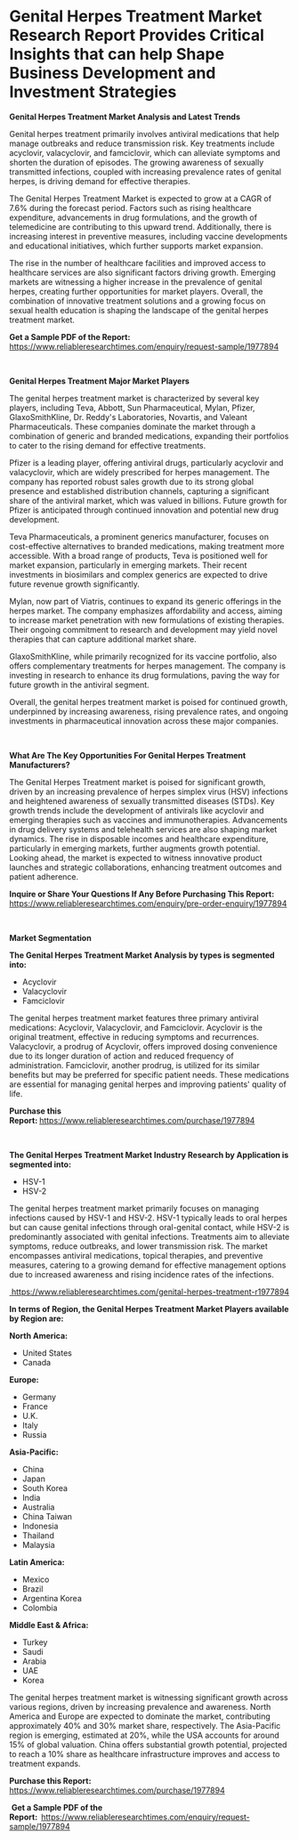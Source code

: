 <p><h1>Genital Herpes Treatment Market Research Report Provides Critical Insights that can help Shape Business Development and Investment Strategies</h1></p><p><strong>Genital Herpes Treatment Market Analysis and Latest Trends</strong></p>
<p><p>Genital herpes treatment primarily involves antiviral medications that help manage outbreaks and reduce transmission risk. Key treatments include acyclovir, valacyclovir, and famciclovir, which can alleviate symptoms and shorten the duration of episodes. The growing awareness of sexually transmitted infections, coupled with increasing prevalence rates of genital herpes, is driving demand for effective therapies. </p><p>The Genital Herpes Treatment Market is expected to grow at a CAGR of 7.6% during the forecast period. Factors such as rising healthcare expenditure, advancements in drug formulations, and the growth of telemedicine are contributing to this upward trend. Additionally, there is increasing interest in preventive measures, including vaccine developments and educational initiatives, which further supports market expansion. </p><p>The rise in the number of healthcare facilities and improved access to healthcare services are also significant factors driving growth. Emerging markets are witnessing a higher increase in the prevalence of genital herpes, creating further opportunities for market players. Overall, the combination of innovative treatment solutions and a growing focus on sexual health education is shaping the landscape of the genital herpes treatment market.</p></p>
<p><strong>Get a Sample PDF of the Report:&nbsp;</strong> <a href="https://www.reliableresearchtimes.com/enquiry/request-sample/1977894?utm_campaign=3060&utm_medium=2&utm_source=Github&utm_content=ia&utm_term=13042025&utm_id=genital-herpes-treatment">https://www.reliableresearchtimes.com/enquiry/request-sample/1977894</a></p>
<p>&nbsp;</p>
<p><strong>Genital Herpes Treatment Major Market Players</strong></p>
<p><p>The genital herpes treatment market is characterized by several key players, including Teva, Abbott, Sun Pharmaceutical, Mylan, Pfizer, GlaxoSmithKline, Dr. Reddy's Laboratories, Novartis, and Valeant Pharmaceuticals. These companies dominate the market through a combination of generic and branded medications, expanding their portfolios to cater to the rising demand for effective treatments.</p><p>Pfizer is a leading player, offering antiviral drugs, particularly acyclovir and valacyclovir, which are widely prescribed for herpes management. The company has reported robust sales growth due to its strong global presence and established distribution channels, capturing a significant share of the antiviral market, which was valued in billions. Future growth for Pfizer is anticipated through continued innovation and potential new drug development.</p><p>Teva Pharmaceuticals, a prominent generics manufacturer, focuses on cost-effective alternatives to branded medications, making treatment more accessible. With a broad range of products, Teva is positioned well for market expansion, particularly in emerging markets. Their recent investments in biosimilars and complex generics are expected to drive future revenue growth significantly.</p><p>Mylan, now part of Viatris, continues to expand its generic offerings in the herpes market. The company emphasizes affordability and access, aiming to increase market penetration with new formulations of existing therapies. Their ongoing commitment to research and development may yield novel therapies that can capture additional market share.</p><p>GlaxoSmithKline, while primarily recognized for its vaccine portfolio, also offers complementary treatments for herpes management. The company is investing in research to enhance its drug formulations, paving the way for future growth in the antiviral segment.</p><p>Overall, the genital herpes treatment market is poised for continued growth, underpinned by increasing awareness, rising prevalence rates, and ongoing investments in pharmaceutical innovation across these major companies.</p></p>
<p>&nbsp;</p>
<p><strong>What Are The Key Opportunities For Genital Herpes Treatment Manufacturers?</strong></p>
<p><p>The Genital Herpes Treatment market is poised for significant growth, driven by an increasing prevalence of herpes simplex virus (HSV) infections and heightened awareness of sexually transmitted diseases (STDs). Key growth trends include the development of antivirals like acyclovir and emerging therapies such as vaccines and immunotherapies. Advancements in drug delivery systems and telehealth services are also shaping market dynamics. The rise in disposable incomes and healthcare expenditure, particularly in emerging markets, further augments growth potential. Looking ahead, the market is expected to witness innovative product launches and strategic collaborations, enhancing treatment outcomes and patient adherence.</p></p>
<p><strong>Inquire or Share Your Questions If Any Before Purchasing This Report:</strong> <a href="https://www.reliableresearchtimes.com/enquiry/pre-order-enquiry/1977894?utm_campaign=3060&utm_medium=2&utm_source=Github&utm_content=ia&utm_term=13042025&utm_id=genital-herpes-treatment">https://www.reliableresearchtimes.com/enquiry/pre-order-enquiry/1977894</a></p>
<p>&nbsp;</p>
<p><strong>Market Segmentation</strong></p>
<p><strong>The Genital Herpes Treatment Market Analysis by types is segmented into:</strong></p>
<p><ul><li>Acyclovir</li><li>Valacyclovir</li><li>Famciclovir</li></ul></p>
<p><p>The genital herpes treatment market features three primary antiviral medications: Acyclovir, Valacyclovir, and Famciclovir. Acyclovir is the original treatment, effective in reducing symptoms and recurrences. Valacyclovir, a prodrug of Acyclovir, offers improved dosing convenience due to its longer duration of action and reduced frequency of administration. Famciclovir, another prodrug, is utilized for its similar benefits but may be preferred for specific patient needs. These medications are essential for managing genital herpes and improving patients' quality of life.</p></p>
<p><strong>Purchase this Report:&nbsp;</strong><a href="https://www.reliableresearchtimes.com/purchase/1977894?utm_campaign=3060&utm_medium=2&utm_source=Github&utm_content=ia&utm_term=13042025&utm_id=genital-herpes-treatment">https://www.reliableresearchtimes.com/purchase/1977894</a></p>
<p>&nbsp;</p>
<p><strong>The Genital Herpes Treatment Market Industry Research by Application is segmented into:</strong></p>
<p><ul><li>HSV-1</li><li>HSV-2</li></ul></p>
<p><p>The genital herpes treatment market primarily focuses on managing infections caused by HSV-1 and HSV-2. HSV-1 typically leads to oral herpes but can cause genital infections through oral-genital contact, while HSV-2 is predominantly associated with genital infections. Treatments aim to alleviate symptoms, reduce outbreaks, and lower transmission risk. The market encompasses antiviral medications, topical therapies, and preventive measures, catering to a growing demand for effective management options due to increased awareness and rising incidence rates of the infections.</p></p>
<p><a href="https://www.reliableresearchtimes.com/genital-herpes-treatment-r1977894?utm_campaign=3060&utm_medium=2&utm_source=Github&utm_content=ia&utm_term=13042025&utm_id=genital-herpes-treatment">&nbsp;https://www.reliableresearchtimes.com/genital-herpes-treatment-r1977894</a></p>
<p><strong>In terms of Region, the Genital Herpes Treatment Market Players available by Region are:</strong></p>
<p>
    <p> <strong> North America: </strong>
        <ul>
            <li>United States</li>
            <li>Canada</li>
        </ul>
        </p> 
    <p> <strong> Europe: </strong>
        <ul>
            <li>Germany</li>
            <li>France</li>
            <li>U.K.</li>
            <li>Italy</li>
            <li>Russia</li>
        </ul>
        </p> 
    <p> <strong> Asia-Pacific: </strong>
        <ul>
            <li>China</li>
            <li>Japan</li>
            <li>South Korea</li>
            <li>India</li>
            <li>Australia</li>
            <li>China Taiwan</li>
            <li>Indonesia</li>
            <li>Thailand</li>
            <li>Malaysia</li>
        </ul>
        </p> 
    <p> <strong> Latin America: </strong>
        <ul>
            <li>Mexico</li>
            <li>Brazil</li>
            <li>Argentina Korea</li>
            <li>Colombia</li>
        </ul>
        </p> 
    <p> <strong> Middle East & Africa: </strong>
        <ul>
            <li>Turkey</li>
            <li>Saudi</li>
            <li>Arabia</li>
            <li>UAE</li>
            <li>Korea</li>
        </ul>
    </p>
    </p>
<p><p>The genital herpes treatment market is witnessing significant growth across various regions, driven by increasing prevalence and awareness. North America and Europe are expected to dominate the market, contributing approximately 40% and 30% market share, respectively. The Asia-Pacific region is emerging, estimated at 20%, while the USA accounts for around 15% of global valuation. China offers substantial growth potential, projected to reach a 10% share as healthcare infrastructure improves and access to treatment expands.</p></p>
<p><strong>Purchase this Report: </strong><a href="https://www.reliableresearchtimes.com/purchase/1977894?utm_campaign=3060&utm_medium=2&utm_source=Github&utm_content=ia&utm_term=13042025&utm_id=genital-herpes-treatment">https://www.reliableresearchtimes.com/purchase/1977894</a></p>
<p>&nbsp;<strong>Get a Sample PDF of the Report:&nbsp;&nbsp;</strong><a href="https://www.reliableresearchtimes.com/enquiry/request-sample/1977894?utm_campaign=3060&utm_medium=2&utm_source=Github&utm_content=ia&utm_term=13042025&utm_id=genital-herpes-treatment">https://www.reliableresearchtimes.com/enquiry/request-sample/1977894</a></p>
<p><strong></strong></p>
<p><p></p><p></p><p></p></p>